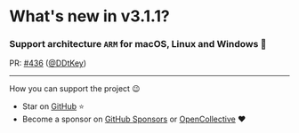# What's new in v3.1.1?

### Support architecture `ARM` for macOS, Linux and Windows 🚀

PR: [#436](https://github.com/dotenv-linter/dotenv-linter/pull/436) ([@DDtKey](https://github.com/DDtKey))

---

How you can support the project 😉
* Star on [GitHub](https://github.com/dotenv-linter/dotenv-linter) ⭐️
* Become a sponsor on [GitHub Sponsors](https://github.com/sponsors/dotenv-linter) or [OpenCollective](https://opencollective.com/dotenv-linter) ❤️
